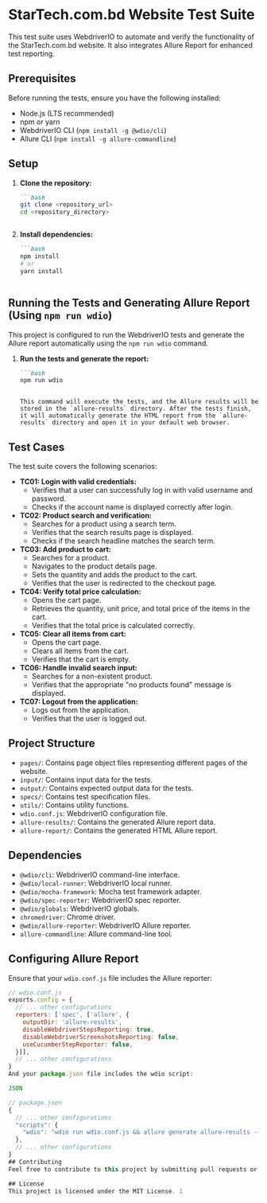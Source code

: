 # StarTech.com.bd Website Test Suite

This test suite uses WebdriverIO to automate and verify the functionality of the StarTech.com.bd website. It also integrates Allure Report for enhanced test reporting.

## Prerequisites

Before running the tests, ensure you have the following installed:

-   Node.js (LTS recommended)
-   npm or yarn
-   WebdriverIO CLI (`npm install -g @wdio/cli`)
-   Allure CLI (`npm install -g allure-commandline`)

## Setup

1.  **Clone the repository:**

    ```markdown
    ```bash
    git clone <repository_url>
    cd <repository_directory>
    ```
    ```

2.  **Install dependencies:**

    ```markdown
    ```bash
    npm install
    # or
    yarn install
    ```
    ```

## Running the Tests and Generating Allure Report (Using `npm run wdio`)

This project is configured to run the WebdriverIO tests and generate the Allure report automatically using the `npm run wdio` command.

1.  **Run the tests and generate the report:**

    ```markdown
    ```bash
    npm run wdio
    ```
    ```

    This command will execute the tests, and the Allure results will be stored in the `allure-results` directory. After the tests finish, it will automatically generate the HTML report from the `allure-results` directory and open it in your default web browser.

## Test Cases

The test suite covers the following scenarios:

-   **TC01: Login with valid credentials:**
    -   Verifies that a user can successfully log in with valid username and password.
    -   Checks if the account name is displayed correctly after login.
-   **TC02: Product search and verification:**
    -   Searches for a product using a search term.
    -   Verifies that the search results page is displayed.
    -   Checks if the search headline matches the search term.
-   **TC03: Add product to cart:**
    -   Searches for a product.
    -   Navigates to the product details page.
    -   Sets the quantity and adds the product to the cart.
    -   Verifies that the user is redirected to the checkout page.
-   **TC04: Verify total price calculation:**
    -   Opens the cart page.
    -   Retrieves the quantity, unit price, and total price of the items in the cart.
    -   Verifies that the total price is calculated correctly.
-   **TC05: Clear all items from cart:**
    -   Opens the cart page.
    -   Clears all items from the cart.
    -   Verifies that the cart is empty.
-   **TC06: Handle invalid search input:**
    -   Searches for a non-existent product.
    -   Verifies that the appropriate "no products found" message is displayed.
-   **TC07: Logout from the application:**
    -   Logs out from the application.
    -   Verifies that the user is logged out.

## Project Structure

-   `pages/`: Contains page object files representing different pages of the website.
-   `input/`: Contains input data for the tests.
-   `output/`: Contains expected output data for the tests.
-   `specs/`: Contains test specification files.
-   `utils/`: Contains utility functions.
-   `wdio.conf.js`: WebdriverIO configuration file.
-   `allure-results/`: Contains the generated Allure report data.
-   `allure-report/`: Contains the generated HTML Allure report.

## Dependencies

-   `@wdio/cli`: WebdriverIO command-line interface.
-   `@wdio/local-runner`: WebdriverIO local runner.
-   `@wdio/mocha-framework`: Mocha test framework adapter.
-   `@wdio/spec-reporter`: WebdriverIO spec reporter.
-   `@wdio/globals`: WebdriverIO globals.
-   `chromedriver`: Chrome driver.
-   `@wdio/allure-reporter`: WebdriverIO Allure reporter.
-   `allure-commandline`: Allure command-line tool.

## Configuring Allure Report

Ensure that your `wdio.conf.js` file includes the Allure reporter:

```javascript
// wdio.conf.js
exports.config = {
  // ... other configurations
  reporters: ['spec', ['allure', {
    outputDir: 'allure-results',
    disableWebdriverStepsReporting: true,
    disableWebdriverScreenshotsReporting: false,
    useCucumberStepReporter: false,
  }]],
  // ... other configurations
}
And your package.json file includes the wdio script:

JSON

// package.json
{
  // ... other configurations
  "scripts": {
    "wdio": "wdio run wdio.conf.js && allure generate allure-results --clean && allure open"
  },
  // ... other configurations
}
## Contributing
Feel free to contribute to this project by submitting pull requests or reporting issues.

## License
This project is licensed under the MIT License. 1    
